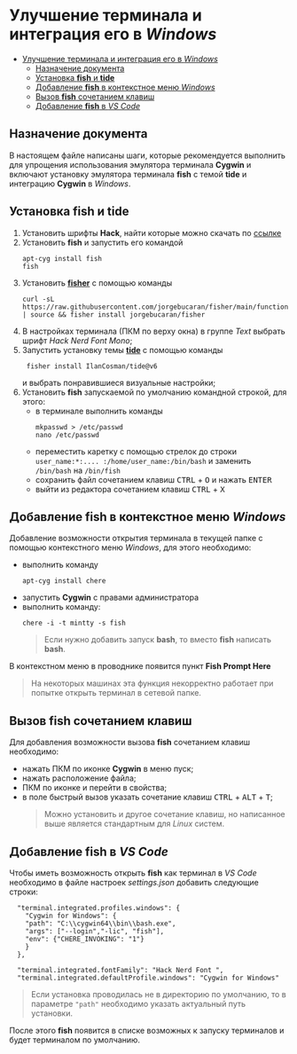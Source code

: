 # Улучшение терминала и интеграция его в *Windows*

- [Улучшение терминала и интеграция его в *Windows*](#улучшение-терминала-и-интеграция-его-в-windows)
  - [Назначение документа](#назначение-документа)
  - [Установка **fish** и **tide**](#установка-fish-и-tide)
  - [Добавление **fish** в контекстное меню *Windows*](#добавление-fish-в-контекстное-меню-windows)
  - [Вызов **fish** сочетанием клавиш](#вызов-fish-сочетанием-клавиш)
  - [Добавление **fish** в *VS Code*](#добавление-fish-в-vs-code)


## Назначение документа

В настоящем файле написаны шаги, которые рекомендуется выполнить для упрощения
использования эмулятора терминала **Cygwin** и включают установку эмулятора
терминала **fish** с темой **tide** и интеграцию **Cygwin** в *Windows*.

## Установка **fish** и **tide**

1. Установить шрифты **Hack**, найти которые можно скачать по
          [ссылке](https://github.com/ryanoasis/nerd-fonts/releases/download/v3.2.1/Hack.zip)
2. Установить **fish** и запустить его командой 
    ```
    apt-cyg install fish
    fish
    ```
3. Установить [**fisher**](https://github.com/jorgebucaran/fisher) с помощью команды 
    ```
    curl -sL https://raw.githubusercontent.com/jorgebucaran/fisher/main/functions/fisher.fish | source && fisher install jorgebucaran/fisher
    ```
4. В настройках терминала (ПКМ по верху окна) в группе *Text* выбрать
		шрифт *Hack Nerd Font Mono*;
5. Запустить установку темы [**tide**](https://github.com/IlanCosman/tide) с помощью команды
   ```
    fisher install IlanCosman/tide@v6
   ```
   и выбрать понравившиеся визуальные настройки;
6. Установить **fish** запускаемой по умолчанию командной строкой, для этого:
	- в терминале выполнить команды 
	  ```
      mkpasswd > /etc/passwd
      nano /etc/passwd
	  ```
	- переместить каретку с помощью стрелок до строки `user_name:*:....
	:/home/user_name:/bin/bash` и заменить `/bin/bash` на `/bin/fish` 
	- сохранить файл сочетанием клавиш <kbd>CTRL</kbd> + <kbd>O</kbd> и
	нажать <kbd>ENTER</kbd> 
	- выйти из редактора сочетанием клавиш <kbd>CTRL</kbd> + <kbd>X</kbd>

## Добавление **fish** в контекстное меню *Windows*

Добавление возможности открытия терминала в текущей папке с помощью
контекстного меню *Windows*, для этого необходимо: 
- выполнить команду 
  ```
  apt-cyg install chere
  ```
- запустить **Cygwin** с правами администратора
- выполнить команду: 
   ```
   chere -i -t mintty -s fish
   ```
    > Если нужно добавить запуск **bash**, то вместо **fish** написать
    > **bash**.
	
В контекстном меню в проводнике появится пункт **Fish Prompt Here**

> На некоторых машинах эта функция некорректно работает при попытке открыть
> терминал в сетевой папке.

## Вызов **fish** сочетанием клавиш

Для добавления возможности вызова **fish** сочетанием клавиш необходимо:
- нажать ПКМ по иконке **Cygwin** в меню пуск;
- нажать расположение файла;
- ПКМ по иконке и перейти в свойства;
- в поле быстрый вызов указать сочетание клавиш <kbd>CTRL</kbd> +
    <kbd>ALT</kbd> + <kbd>T</kbd>;
    > Можно установить и другое сочетание клавиш, но написанное выше
    > является стандартным для *Linux* систем.

## Добавление **fish** в *VS Code*

Чтобы иметь возможность открыть **fish** как терминал в *VS Code* необходимо в
файле настроек *settings.json* добавить следующие строки:

```    
  "terminal.integrated.profiles.windows": {
    "Cygwin for Windows": {
    "path": "C:\\cygwin64\\bin\\bash.exe",
    "args": ["--login","-lic", "fish"],
    "env": {"CHERE_INVOKING": "1"}
    }
  },

  "terminal.integrated.fontFamily": "Hack Nerd Font ",
  "terminal.integrated.defaultProfile.windows": "Cygwin for Windows"
```
   > Если установка проводилась не в директорию по умолчанию, то в параметре 
   >`"path"` необходимо указать актуальный путь установки.

После этого **fish** появится в списке возможных к запуску терминалов и будет
терминалом по умолчанию.